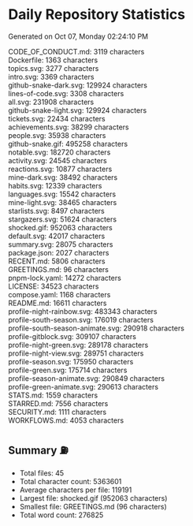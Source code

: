 # Daily Repository Statistics 
Generated on Oct 07, Monday 02:24:10 PM  

CODE_OF_CONDUCT.md: 3119 characters  
Dockerfile: 1363 characters  
topics.svg: 3277 characters  
intro.svg: 3369 characters  
github-snake-dark.svg: 129924 characters  
lines-of-code.svg: 3308 characters  
all.svg: 231908 characters  
github-snake-light.svg: 129924 characters  
tickets.svg: 22434 characters  
achievements.svg: 38299 characters  
people.svg: 35938 characters  
github-snake.gif: 495258 characters  
notable.svg: 182720 characters  
activity.svg: 24545 characters  
reactions.svg: 10877 characters  
mine-dark.svg: 38492 characters  
habits.svg: 12339 characters  
languages.svg: 15542 characters  
mine-light.svg: 38465 characters  
starlists.svg: 8497 characters  
stargazers.svg: 51624 characters  
shocked.gif: 952063 characters  
default.svg: 42017 characters  
summary.svg: 28075 characters  
package.json: 2027 characters  
RECENT.md: 5806 characters  
GREETINGS.md: 96 characters  
pnpm-lock.yaml: 14272 characters  
LICENSE: 34523 characters  
compose.yaml: 1168 characters  
README.md: 16611 characters  
profile-night-rainbow.svg: 483343 characters  
profile-south-season.svg: 176019 characters  
profile-south-season-animate.svg: 290918 characters  
profile-gitblock.svg: 309107 characters  
profile-night-green.svg: 289178 characters  
profile-night-view.svg: 289751 characters  
profile-season.svg: 175950 characters  
profile-green.svg: 175714 characters  
profile-season-animate.svg: 290849 characters  
profile-green-animate.svg: 290613 characters  
STATS.md: 1559 characters  
STARRED.md: 7556 characters  
SECURITY.md: 1111 characters  
WORKFLOWS.md: 4053 characters  

## Summary ⛽  
- Total files: 45  
- Total character count: 5363601  
- Average characters per file: 119191  
- Largest file: shocked.gif (952063 characters)  
- Smallest file: GREETINGS.md (96 characters)  
- Total word count: 276825  
